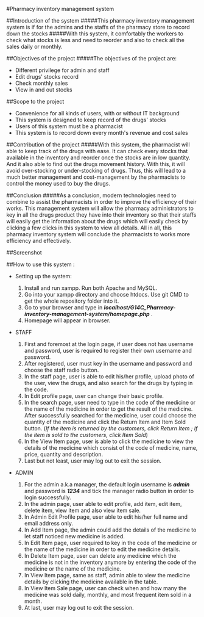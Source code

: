#Pharmacy inventory management system

##Introduction of the system
#####This pharmacy inventory management system is if for the admins and the staffs of the pharmacy store to record down the stocks
#####With this system, it comfortably the workers to check what stocks is less and need to reorder and also to check all the sales daily or monthly.

##Objectives of the project
#####The objectives of the project are:
   * Different privilege for admin and staff
   * Edit drugs' stocks record
   * Check monthly sales
   * View in and out stocks

##Scope to the project
   * Convenience for all kinds of users, with or without IT background
   * This system is designed to keep record of the drugs' stocks
   * Users of this system must be a pharmacist
   * This system is to record down every month's revenue and cost sales

##Contribution of the project
#####With this system, the pharmacist will able to keep track of the drugs with ease. It can check every stocks that available in the inventory and reorder once the stocks are in low quantity. And it also able to find out the drugs movement history. With this, it will avoid over-stocking or under-stocking of drugs. Thus, this will lead to a much better management and cost-management by the pharmacists to control the money used to buy the drugs.

##Conclusion
#####As a conclusion, modern technologies need to combine to assist the pharmacists in order to improve the efficiency of their works. This management system will allow the pharmacy administrators to key in all the drugs product they have into their inventory so that their staffs will easily get the information about the drugs which will easily check by clicking a few clicks in this system to view all details. All in all, this pharmacy inventory system will conclude the pharmacists to works more efficiency and effectively.

##Screenshot



##How to use this system :
 * Setting up the system:
   1. Install and run xampp. Run both Apache and MySQL.
   2. Go into your xampp directory and choose htdocs. Use git CMD to get the whole repository folder into it.
   3. Go to your browser and type in _**localhost/G14C_Pharmacy-inventory-management-system/homepage.php**_ .
   4. Homepage will appear in browser.

 * STAFF
   1. First and foremost at the login page, if user does not has username and password, user is required to register their own username and password.
   2. After registered, user must key in the username and password and choose the staff radio button.
   3. In the staff page, user is able to edit his/her profile, upload photo of the user, view the drugs, and also search for the drugs by typing in the code.
   4. In Edit profile page, user can change their basic profile.
   5. In the search page, user need to type in the code of the medicine or the name of the medicine in order to get the result of the medicine. After successfully searched for the medicine, user could choose the quantity of the medicine and click the Return Item and Item Sold button. (_If the item is returned by the customers, click Return Item ; If the item is sold to the customers, click Item Sold_)
   6. In the View Item page, user is able to click the medicine to view the details of the medicine which consist of the code of medicine, name, price, quantity and description.
   7. Last but not least, user may log out to exit the session.

 * ADMIN
   1. For the admin a.k.a manager, the default login username is _**admin**_ and password is _**1234**_ and tick the manager radio button in order to login successfully.
   2. In the admin page, user able to edit profile, add item, edit item, delete item, view item and also view item sale.
   3. In Admin Edit Profile page, user able to edit his/her full name and email address only.
   4. In Add Item page, the admin could add the details of the medicine to let staff noticed new medicine is added.
   5. In Edit Item page, user required to key in the code of the medicine or the name of the medicine in order to edit the medicine details.
   6. In Delete Item page, user can delete any medicine which the medicine is not in the inventory anymore by entering the code of the medicine or the name of the medicine.
   7. In View Item page, same as staff, admin able to view the medicine details by clicking the medicine available in the table.
   8. In View Item Sale page, user can check when and how many the medicine was sold daily, monthly, and most frequent item sold in a month.
   7. At last, user may log out to exit the session.
